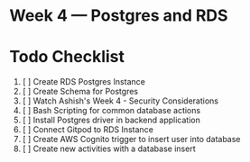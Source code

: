 # Week 4 — Postgres and RDS

# Todo Checklist 

1. [ ] Create RDS Postgres Instance
2. [ ] Create Schema for Postgres 
3. [ ] Watch Ashish's Week 4 - Security Considerations 
4. [ ] Bash Scripting for common database actions 
5. [ ] Install Postgres driver in backend application 
6. [ ] Connect Gitpod to RDS Instance
7. [ ] Create AWS Cognito trigger to insert user into database 
8. [ ] Create new activities with a database insert 
